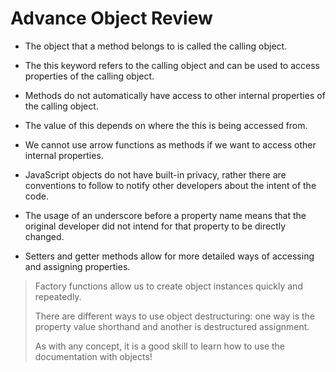 # Advance Object Review

* The object that a method belongs to is called the calling object.

* The this keyword refers to the calling object and can be used to access properties of the calling object.

* Methods do not automatically have access to other internal properties of the calling object.

* The value of this depends on where the this is being accessed from.

* We cannot use arrow functions as methods if we want to access other internal properties.

* JavaScript objects do not have built-in privacy, rather there are conventions to follow to notify other developers about the intent of the code.

* The usage of an underscore before a property name means that the original developer did not intend for that property to be directly changed.

* Setters and getter methods allow for more detailed ways of accessing and assigning properties.
>
> Factory functions allow us to create object instances quickly and repeatedly.
>
> There are different ways to use object destructuring: one way is the property value shorthand and another is destructured assignment.
>
> As with any concept, it is a good skill to learn how to use the documentation with objects!
